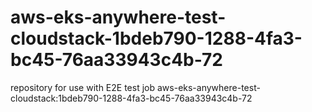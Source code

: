 # aws-eks-anywhere-test-cloudstack-1bdeb790-1288-4fa3-bc45-76aa33943c4b-72
repository for use with E2E test job aws-eks-anywhere-test-cloudstack:1bdeb790-1288-4fa3-bc45-76aa33943c4b-72
